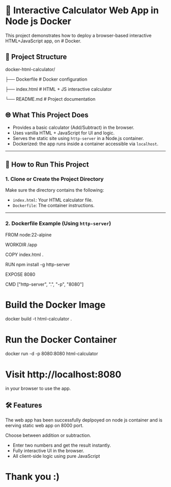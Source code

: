 # 🧮 Interactive Calculator Web App in Node js Docker

This project demonstrates how to deploy a browser-based interactive HTML+JavaScript app, on # Docker.


## 📁 Project Structure

docker-html-calculator/

├── Dockerfile # Docker configuration

├── index.html # HTML + JS interactive calculator

└── README.md # Project documentation

## 🌐 What This Project Does

- Provides a basic calculator (Add/Subtract) in the browser.
- Uses vanilla HTML + JavaScript for UI and logic.
- Serves the static site using `http-server` in a Node.js container.
- Dockerized: the app runs inside a container accessible via `localhost`.

---

## 🚀 How to Run This Project

### 1. Clone or Create the Project Directory

Make sure the directory contains the following:

- `index.html`: Your HTML calculator file.
- `Dockerfile`: The container instructions.

---

### 2. Dockerfile Example (Using `http-server`)

FROM node:22-alpine

WORKDIR /app

COPY index.html .

RUN npm install -g http-server

EXPOSE 8080

CMD ["http-server", ".", "-p", "8080"]

# Build the Docker Image
docker build -t html-calculator .

# Run the Docker Container
docker run -d -p 8080:8080 html-calculator


# Visit http://localhost:8080
 in your browser to use the app.

## 🛠 Features
The web app has been successfully deplpoyed on node js container and is eerving static web app on 8000 port.

Choose between addition or subtraction.
- Enter two numbers and get the result instantly.
- Fully interactive UI in the browser.
- All client-side logic using pure JavaScript

# Thank you :)

